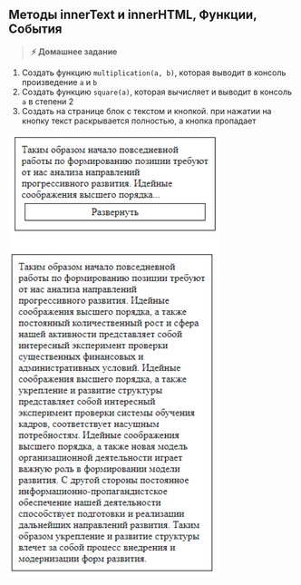 
## Методы innerText и innerHTML, Функции, События

> **⚡️ Домашнее задание**
1. Создать функцию `multiplication(a, b)`, которая выводит в консоль произведение `a` и `b`
2. Создать функцию `square(a)`, которая вычисляет и выводит в консоль `a` в степени 2
3. Создать на странице блок с текстом и кнопкой. при нажатии на кнопку текст раскрывается полностью, а кнопка пропадает

<img src="./img/img1.png" />
